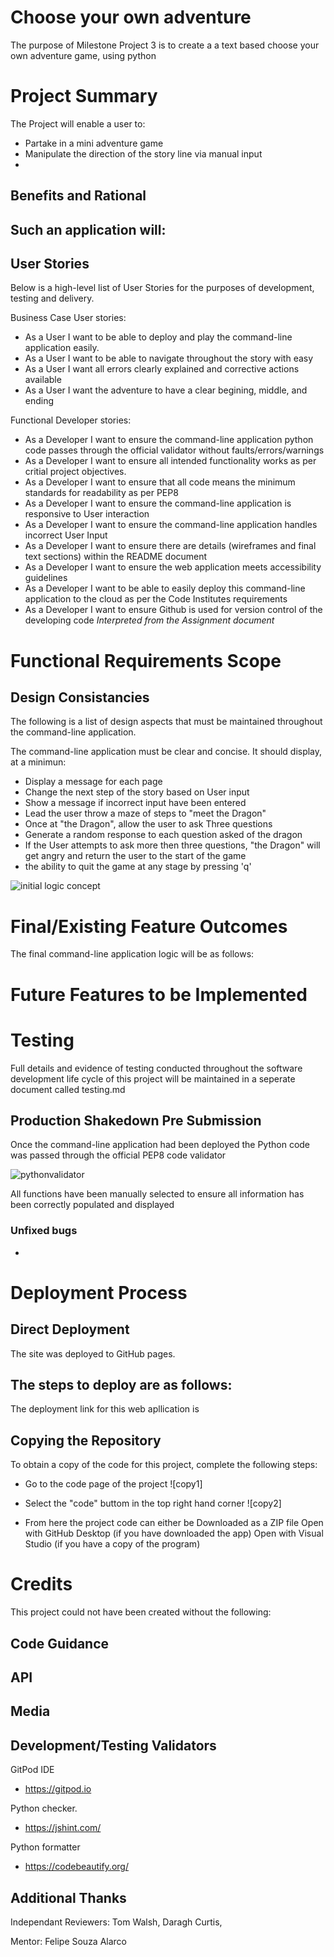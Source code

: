 # Choose your own adventure 

The purpose of Milestone Project 3 is to create a a text based choose your own adventure game, using python

# Project Summary

The Project will enable a user to:
- Partake in a mini adventure game
- Manipulate the direction of the story line via manual input
- 

## Benefits and Rational

Such an application will:
- 

## User Stories

Below is a high-level list of User Stories for the purposes of development, testing and delivery.

Business Case User stories:

- As a User I want to be able to deploy and play the command-line application easily.
- As a User I want to be able to navigate throughout the story with easy
- As a User I want all errors clearly explained and corrective actions available
- As a User I want the adventure to have a clear begining, middle, and ending


Functional Developer stories:
-	As a Developer I want to ensure the command-line application python code passes through the official validator without faults/errors/warnings
-	As a Developer I want to ensure all intended functionality works as per critial project objectives.
-	As a Developer I want to ensure that all code means the minimum standards for readability as per PEP8
-	As a Developer I want to ensure the command-line application is responsive to User interaction
-   As a Developer I want to ensure the command-line application handles incorrect User Input
-	As a Developer I want to ensure there are details (wireframes and final text sections) within the README document
-	As a Developer I want to ensure the web application meets accessibility guidelines
-	As a Developer I want to be able to easily deploy this command-line application to the cloud as per the Code Institutes requirements
- 	As a Developer I want to ensure Github is used for version control of the developing code
*Interpreted from the Assignment document*


# Functional Requirements Scope

## Design Consistancies
The following is a list of design aspects that must be maintained throughout the command-line application. 

The command-line application must be clear and concise. It should display, at a minimun:
- Display a message for each page
- Change the next step of the story based on User input
- Show a message if incorrect input have been entered
- Lead the user throw a maze of steps to "meet the Dragon"
- Once at "the Dragon", allow the user to ask Three questions
- Generate a random response to each question asked of the dragon
- If the User attempts to ask more then three questions, "the Dragon" will get angry and return the user to the start of the game
- the ability to quit the game at any stage by pressing 'q'


![initial logic concept]()


# Final/Existing Feature Outcomes
The final command-line application logic will be as follows:




# Future Features to be Implemented



# Testing 

Full details and evidence of testing conducted throughout the software development life cycle of this project will be maintained in a seperate document called testing.md

## Production Shakedown Pre Submission

Once the command-line application had been deployed the Python code was passed through the official PEP8 code validator

![pythonvalidator]()

All functions have been manually selected to ensure all information has been correctly populated and displayed


### Unfixed bugs

-

# Deployment Process

## Direct Deployment
The site was deployed to GitHub pages. 

The steps to deploy are as follows: 
  - 



The deployment link for this web apllication is 

## Copying the Repository

To obtain a copy of the code for this project, complete the following steps:

- Go to the code page of the project
  ![copy1]

- Select the "code" buttom in the top right hand corner
  ![copy2]

- From here the project code can either be
       Downloaded as a ZIP file
       Open with GitHub Desktop (if you have downloaded the app)
       Open with Visual Studio (if you have a copy of the program)

# Credits 
This project could not have been created without the following:

## Code Guidance


## API


## Media



## Development/Testing Validators
GitPod IDE
- https://gitpod.io

Python checker.
- https://jshint.com/

Python formatter
- https://codebeautify.org/

## Additional Thanks

Independant Reviewers: Tom Walsh, Daragh Curtis, 

Mentor: Felipe Souza Alarco